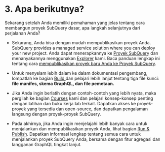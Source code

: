 # 3. Apa berikutnya?

Sekarang setelah Anda memiliki pemahaman yang jelas tentang cara membangun proyek SubQuery dasar, apa langkah selanjutnya dari perjalanan Anda?

- Sekarang, Anda bisa dengan mudah mempublikasikan proyek Anda. SubQuery provides a managed service solution where you can deploy your new project. Anda dapat menerapkannya ke [Proyek SubQuery](https://project.subquery.network) dan menanyakannya menggunakan [Explorer](https://explorer.subquery.network) kami. Baca panduan lengkap ini tentang cara [mempublikasikan proyek baru Anda ke Proyek SubQuery](../../run_publish/publish.md).

- Untuk menyelam lebih dalam ke dalam dokumentasi pengembang, lompatlah ke bagian [Build ](../../build/introduction.md) dan pelajari lebih lanjut tentang tiga file kunci: **file manifes, skema GraphQL, dan file pemetaan.**

- Jika Anda ingin berlatih dengan contoh-contoh yang lebih nyata, maka pergilah ke bagian [Courses](../academy/herocourse/welcome.md) kami dan pelajari konsep-konsep penting dengan latihan dan buku kerja lab terkait. Dapatkan akses ke proyek-proyek yang tersedia dan open-source, dan dapatkan pengalaman langsung dengan proyek-proyek SubQuery.

- Pada akhirnya, jika Anda ingin menjelajahi lebih banyak cara untuk menjalankan dan mempublikasikan proyek Anda, lihat bagian [Run & Publish](../../run_publish/run.md). Dapatkan informasi lengkap tentang semua cara untuk menjalankan proyek SubQuery Anda, bersama dengan fitur agregasi dan langganan GraphQL tingkat lanjut.
